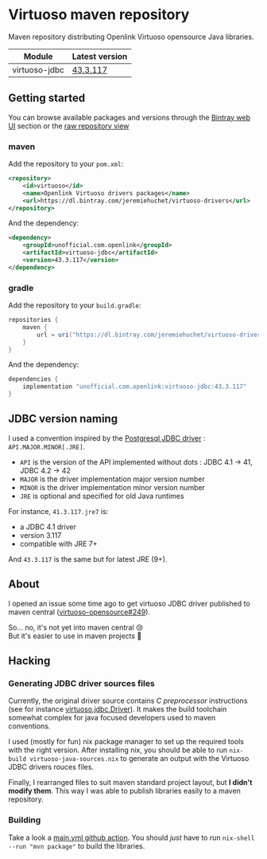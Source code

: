 # Virtuoso maven repository

Maven repository distributing Openlink Virtuoso opensource Java libraries.

| Module          | Latest version |
| --------------- | -------------- |
| virtuoso-jdbc   | [43.3.117](https://github.com/jeremiehuchet/virtuoso-drivers/releases/virtuoso-jdbc-3.117) |

## Getting started

You can browse available packages and versions through the [Bintray web UI](https://bintray.com/jeremiehuchet/virtuoso-drivers) section or the [raw repository view](https://dl.bintray.com/jeremiehuchet/virtuoso-drivers)

### maven

Add the repository to your `pom.xml`:

```xml
<repository>
    <id>virtuoso</id>
    <name>Openlink Virtuoso drivers packages</name>
    <url>https://dl.bintray.com/jeremiehuchet/virtuoso-drivers</url>
</repository>
```

And the dependency:

```xml
<dependency>
    <groupId>unofficial.com.openlink</groupId>
    <artifactId>virtuoso-jdbc</artifactId>
    <version>43.3.117</version>
</dependency>
```

### gradle

Add the repository to your `build.gradle`:

```groovy
repositories {
    maven {
        url = uri("https://dl.bintray.com/jeremiehuchet/virtuoso-drivers")
    }
}
```

And the dependency:

```groovy
dependencies {
    implementation "unofficial.com.openlink:virtuoso-jdbc:43.3.117"
}
```

## JDBC version naming

I used a convention inspired by the [Postgresql JDBC driver](https://search.maven.org/artifact/org.postgresql/postgresql) : `API.MAJOR.MINOR[.JRE]`.

- `API` is the version of the API implemented without dots : JDBC 4.1 → 41, JDBC 4.2 → 42
- `MAJOR` is the driver implementation major version number
- `MINOR` is the driver implementation minor version number
- `JRE` is optional and specified for old Java runtimes

For instance, `41.3.117.jre7` is:

- a JDBC 4.1 driver
- version 3.117
- compatible with JRE 7+

And `43.3.117` is the same but for latest JRE (9+).

## About

I opened an issue some time ago to get virtuoso JDBC driver published to maven central ([virtuoso-opensource#249](https://github.com/openlink/virtuoso-opensource/issues/249)).

So... no, it's not yet into maven central 😢  
But it's easier to use in maven projects 🎉

## Hacking

### Generating JDBC driver sources files

Currently, the original driver source contains _C preprocessor_ instructions (see for instance [virtuoso.jdbc.Driver](https://github.com/openlink/virtuoso-opensource/blob/97d31f7c3818fffec849258f2c2e932949e7c6ba/libsrc/JDBCDriverType4/virtuoso/jdbc/Driver.java#L541)). It makes the build toolchain somewhat complex for java focused developers used to maven conventions.

I used (mostly for fun) nix package manager to set up the required tools with the right version. After installing nix, you should be able to run `nix-build virtuoso-java-sources.nix` to generate an output with the Virtuoso JDBC drivers rouces files.

Finally, I rearranged files to suit maven standard project layout, but **I didn't modify them**. This way I was able to publish libraries easily to a maven repository.

### Building

Take a look a [main.yml github action](https://github.com/jeremiehuchet/virtuoso-drivers/blob/main/.github/workflows/main.yml). You should _just_ have to run `nix-shell --run "mvn package"` to build the libraries.
